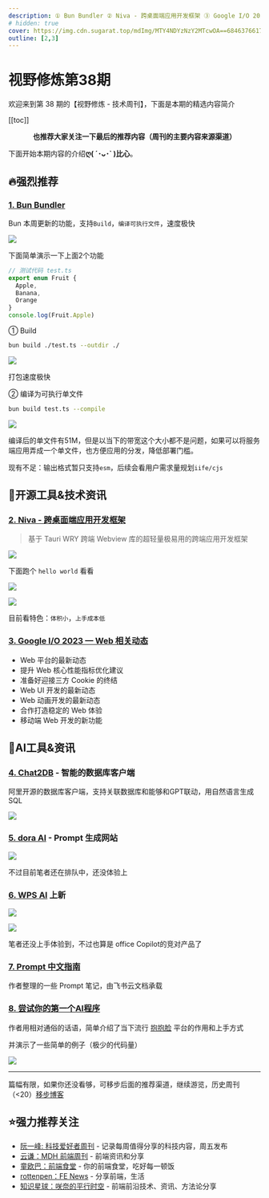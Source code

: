 ```yaml
---
description: ① Bun Bundler ② Niva - 跨桌面端应用开发框架 ③ Google I/O 2023 — Web 相关动态 ④ Chat2DB - 智能的数据库客户端 ⑤ dora AI - Prompt 生成网站 ⑥ WPS AI 上新 ⑦ Prompt 中文指南 ⑧ 尝试你的第一个AI程序
# hidden: true
cover: https://img.cdn.sugarat.top/mdImg/MTY4NDYzNzY2MTcwOA==684637661708
outline: [2,3]
---
```


# 视野修炼第38期

欢迎来到第 38 期的【视野修炼 - 技术周刊】，下面是本期的精选内容简介

[[toc]]

<center>

**​也推荐大家关注一下最后的推荐内容（周刊的主要内容来源渠道）**
</center>


下面开始本期内容的介绍**ღ( ´･ᴗ･` )比心**。
## 🔥强烈推荐
### [1. Bun Bundler](https://bun.sh/blog/bun-bundler)
Bun 本周更新的功能，支持`Build`，`编译可执行文件`，速度极快

![](https://img.cdn.sugarat.top/mdImg/MTY4NDYzNzY2MTcwOA==684637661708)

下面简单演示一下上面2个功能

```ts
// 测试代码 test.ts
export enum Fruit {
  Apple,
  Banana,
  Orange
}
console.log(Fruit.Apple)
```
① Build
```sh
bun build ./test.ts --outdir ./
```

![](https://img.cdn.sugarat.top/mdImg/MTY4NDYzMTk3MTM3Nw==684631971377)

打包速度极快

② 编译为可执行单文件
```sh
bun build test.ts --compile
```
![](https://img.cdn.sugarat.top/mdImg/MTY4NDYzMjEwNTAyMA==684632105020)

编译后的单文件有51M，但是以当下的带宽这个大小都不是问题，如果可以将服务端应用弄成一个单文件，也方便应用的分发，降低部署门槛。

现有不足：输出格式暂只支持`esm`，后续会看用户需求量规划`iife/cjs`

## 🔧开源工具&技术资讯
### [2. Niva - 跨桌面端应用开发框架](https://bramblex.github.io/niva/)
>基于 Tauri WRY 跨端 Webview 库的超轻量极易用的跨端应用开发框架

![](https://img.cdn.sugarat.top/mdImg/MTY4NDYzMjQzMzk5Mg==684632433992)

下面跑个 `hello world` 看看

![](https://img.cdn.sugarat.top/mdImg/MTY4NDYzMzMyNTY0MQ==684633325641)

![](https://img.cdn.sugarat.top/mdImg/MTY4NDYzMzM2MDkxNw==684633360917)

目前看特色：`体积小`，`上手成本低`

### [3. Google I/O 2023 — Web 相关动态](https://mp.weixin.qq.com/s/Ax1q0_pDg1gIAZZgvPTJHA)

* Web 平台的最新动态
* 提升 Web 核心性能指标优化建议
* 准备好迎接三方 Cookie 的终结
* Web UI 开发的最新动态
* Web 动画开发的最新动态
* 合作打造稳定的 Web 体验
* 移动端 Web 开发的新功能

## 🤖AI工具&资讯
### [4. Chat2DB](https://github.com/alibaba/Chat2DB) - 智能的数据库客户端
阿里开源的数据库客户端，支持关联数据库和能够和GPT联动，用自然语言生成SQL

![](https://img.cdn.sugarat.top/mdImg/MTY4NDYzMzQ5Mjg2MA==684633492860)

### [5. dora AI](https://www.dora.run/ai) - Prompt 生成网站

![](https://img.cdn.sugarat.top/mdImg/MTY4NDYzMzg0MTYxMA==684633841610)

不过目前笔者还在排队中，还没体验上

### [6. WPS AI](https://mp.weixin.qq.com/s/PQfgZZKMVtw7HyPeg8PNwg) 上新

![](https://img.cdn.sugarat.top/mdImg/MTY4NDYzNDE2NTA0OA==684634165048)

![](https://img.cdn.sugarat.top/mdImg/MTY4NDYzMzk4MTE4MA==684633981180)


笔者还没上手体验到，不过也算是 office Copilot的竞对产品了

### [7. Prompt 中文指南](https://dnipkggqxh.feishu.cn/docx/MWFRdpNjtoFuiRxZ9EFc4RVHnon)

作者整理的一些 Prompt 笔记，由飞书云文档承载

### [8. 尝试你的第一个AI程序](https://juejin.cn/post/7234852669021831227)

作者用相对通俗的话语，简单介绍了当下流行 [抱抱脸](https://huggingface.co/) 平台的作用和上手方式

并演示了一些简单的例子（极少的代码量）

![](https://img.cdn.sugarat.top/mdImg/MTY4NDYzNTQyMjAzNw==684635422037)

---

篇幅有限，如果你还没看够，可移步后面的推荐渠道，继续游览，历史周刊（<20）[移步博客](https://sugarat.top/weekly/index.html)

## ⭐️强力推荐关注
* [阮一峰: 科技爱好者周刊](https://www.ruanyifeng.com/blog/archives.html) - 记录每周值得分享的科技内容，周五发布
* [云谦：MDH 前端周刊](https://www.yuque.com/chencheng/mdh-weekly) - 前端资讯和分享
* [童欧巴：前端食堂](https://github.com/Geekhyt/weekly) - 你的前端食堂，吃好每一顿饭
* [rottenpen：FE News](https://rottenpen.zhubai.love/) - 分享前端，生活
* [知识星球：咲奈的平行时空](https://wx.zsxq.com/dweb2/index/group/15552285284822) - 前端前沿技术、资讯、方法论分享